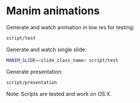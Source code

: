 # Manim animations

Generate and watch animation in low res for testing:

```sh
script/test
```

Generate and watch single slide:
```sh
MANIM_SLIDE=<slide_class_name> script/test
```

Generate presentation:

```sh
script/presentation
```



Note: Scripts are tested and work on OS X.

